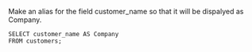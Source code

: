 Make an alias for the field customer_name so that it will be dispalyed as Company.

    SELECT customer_name AS Company
    FROM customers;
